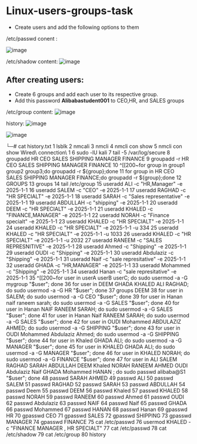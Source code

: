 # Linux-users-groups-task

- Create users and add the following options to them

/etc/passwd conent :

![image](https://user-images.githubusercontent.com/114053471/195334418-b89c395b-c9c1-4676-9714-0e15504c9df7.png)


/etc/shadow content:
![image](https://user-images.githubusercontent.com/114053471/195334638-a6485f3f-233a-4053-b67c-6e4614b55f79.png)


## After creating users:
  - Create 6 groups and add each user to its respective group.
  - Add this password **Alibabastudent001** to CEO,HR, and SALES groups 


/etc/group content:
![image](https://user-images.githubusercontent.com/114053471/195334760-2c41c434-38da-4933-85f6-16822eeac9a5.png)


history:
![image](https://user-images.githubusercontent.com/114053471/195338630-2f0d42a0-47d7-4837-b42a-d873817566c0.png)

![image](https://user-images.githubusercontent.com/114053471/195338763-9d9cf8c5-0cc2-473c-a75d-69b9c406935e.png)


└─# cat history.txt
    1  lsblk
    2  nmcali
    3  nmcli
    4  nmcli con show 
    5  nmcli con show  Wired\ connection\ 1
    6  sudo -lU kali
    7  tail -5 /var/log/secure
    8  groupadd HR CEO SALES SHIPPING MANAGER FINANCE
    9  groupadd -r HR CEO SALES SHIPPING MANAGER FINANCE
   10  ^[[200~for group in group1 group2 group3;do groupadd -r ${group};done
   11  for group in HR CEO SALES SHIPPING MANAGER FINANCE;do groupadd -r ${group};done
   12  GROUPS
   13  groups
   14  tail /etc/group
   15  useradd ALI -c "HR,Manager" -e 2025-1-1 
   16  useradd SALEM -c "CEO" -e 2025-1-1 
   17  useradd RAGHAD -c "HR SPECIALT" -e 2025-1-1 
   18  useradd SARAH -c "Sales representative" -e 2025-1-1 
   19  useradd  ABDULLAH -c "shipping" -e 2025-1-1 
   20  useradd  DEEM -c "HR SPECIALT" -e 2025-1-1 
   21  useradd KHALED -c "FINANCE,MANAGER" -e 2025-1-1 
   22  useradd NORAH -c "Finance specialt" -e 2025-1-1 
   23  useradd KHALED -c "HR SPECIALT" -e 2025-1-1 
   24  useradd KHALED -c "HR SPECIALT" -e 2025-1-1 -u 334
   25  useradd KHALED -c "HR SPECIALT" -e 2025-1-1 -u 1033
   26  useradd KHALED -c "HR SPECIALT" -e 2025-1-1 -u 2032
   27  useradd RANEEM -c "SALES REPRESNITIVE" -e 2025-1-1 
   28  useradd Ahmed -c "Shipping" -e 2025-1-1 
   29  useradd OUDI -c "Shipping" -e 2025-1-1 
   30  useradd Abdulaziz -c "Shipping" -e 2025-1-1 
   31  useradd Naif -c "sale represitative" -e 2025-1-1 
   32  useradd GHADA -c "HR,MANAGER" -e 2025-1-1 
   33  useradd Mohammed -c "Shipping" -e 2025-1-1 
   34  useradd Hanan -c "sale represitative" -e 2025-1-1 
   35  ^[[200~for user in userA userB userC; do sudo usermod -a -G mygroup "$user"; done
   36  for user in DEEM GHADA KHALED ALI RAGHAD; do sudo usermod -a -G HR "$user"; done
   37  groups DEEM
   38  for user in SALEM; do sudo usermod -a -G CEO "$user"; done
   39  for user in Hanan naif raneem sarah; do sudo usermod -a -G SALES "$user"; done
   40  for user in Hanan NAIF RANEEM SARAH; do sudo usermod -a -G SALES "$user"; done
   41  for user in Hanan Naif RANEEM SARAH; do sudo usermod -a -G SALES "$user"; done
   42  for user in OUDI Mohammed ABDULAZIZ AHMED; do sudo usermod -a -G SHIPPING "$user"; done
   43  for user in OUDI Mohammed Abdulaziz Ahmed; do sudo usermod -a -G SHIPPING "$user"; done
   44  for user in Khaled GHADA ALI; do sudo usermod -a -G MANAGER "$user"; done
   45  for user in KHALED GHADA ALI; do sudo usermod -a -G MANAGER "$user"; done
   46  for user in KHALED NORAH; do sudo usermod -a -G FINANCE "$user"; done
   47  for user in ALI SALEM RAGHAD SARAH ABDULLAH DEEM Khaled NORAH RANEEM AHMED OUDI Abdulaziz Naif GHADA Mohammed HANAN ; do sudo passwd alibaba@S1 "$user"; done
   48  passwd SARAH AHMED 
   49  passwd ALI
   50  passwd SALEM
   51  passwd RAGHAD 
   52  passwd SARAH 
   53  passwd ABDULLAH
   54  passwd Deem
   55  passwd DEEM
   56  passwd Khaled
   57  passwd KHALED
   58  passwd NORAH
   59  passwd RANEEM
   60  passwd Ahmed
   61  passwd OUDI
   62  passwd Abdulaziz
   63  passwd NAIF
   64  passwd Naif
   65  passwd GHADA
   66  passwd Mohammed
   67  passwd HANAN
   68  passwd Hanan
   69  gpasswd HR
   70  gpasswd CEO
   71  gpasswd SALES
   72  gpasswd SHIPPING
   73  gpasswd MANAGER
   74  gpasswd FINANCE
   75  cat /etc/passwd
   76  usermod KHALED -c "FINANCE MANAGER , HR SPECIALT"
   77  cat /etc/passwd
   78  cat /etc/shadow
   79  cat /etc/group
   80  history
                 

